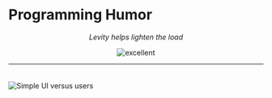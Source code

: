 # Programming Humor

<p align="center">
<i>Levity helps lighten the load</i>
</p>

<p align="center">
  <img src="../assets/gifs/excellent.gif" alt="excellent" style="max-width: 40%;">
</P>

<hr>

<img style="padding-top:20px;"  src="../assets/images/simpleUI-cats.png" alt="Simple UI versus users" style="max-width: 100%;">

  <img style="padding-top:20px;"  src="../assets/images/dontreaddocumentation.jpeg" alt="" style="max-width: 100%;">

<img style="padding-top:20px;" src="../assets/images/QuickSideProject.jpeg" alt="" style="max-width: 100%;">

  <img style="padding-top:20px;"  src="../assets/images/NewProjectOneMonthLater.jpg" alt="" style="max-width: 100%;">

  <img style="padding-top:20px;"  src="../assets/images/RealProblem.jpg" alt="" style="max-width: 100%;">

  <img style="padding-top:20px;"  src="../assets/images/KillingBugsInCode.jpg" alt="" style="max-width: 100%;">

  <img style="padding-top:20px;"  src="../assets/images/CodeWorksOnFirstGo.jpg" alt="" style="max-width: 100%;">

  <!-- <img style="padding-top:20px;"  src=".." alt="" style="max-width: 100%;"> -->

  <!-- <img style="padding-top:20px;"  src=".." alt="" style="max-width: 100%;"> -->

  <!-- <img style="padding-top:20px;"  src=".." alt="" style="max-width: 100%;"> -->

  <!-- <img style="padding-top:20px;"  src=".." alt="" style="max-width: 100%;"> -->
